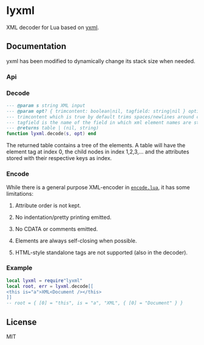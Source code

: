 # lyxml

XML decoder for Lua based on [yxml](https://dev.yorhel.nl/yxml).

## Documentation

yxml has been modified to dynamically change its stack size when needed.

### Api

### Decode

```lua
--- @param s string XML input
--- @param opt? { trimcontent: boolean|nil, tagfield: string|nil } options table
--- trimcontent which is true by default trims spaces/newlines around content strings
--- tagfield is the name of the field in which xml element names are stored
--- @returns table | (nil, string)
function lyxml.decode(s, opt) end
```

The returned table contains a tree of the elements. A table will have the element tag at index 0, the child nodes in index 1,2,3,... and the attributes stored with their respective keys as index.

### Encode

While there is a general purpose XML-encoder in [`encode.lua`](./encode.lua), it has some limitations:

1. Attribute order is not kept.

2. No indentation/pretty printing emitted.

3. No CDATA or comments emitted.

4. Elements are always self-closing when possible.

5. HTML-style standalone tags are not supported (also in the decoder).

### Example

```lua
local lyxml = require"lyxml"
local root, err = lyxml.decode[[
<this is="a">XML<Document /></this>
]]
-- root = { [0] = "this", is = "a", "XML", { [0] = "Document" } }
```

## License

MIT
